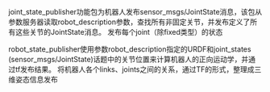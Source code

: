 joint_state_publisher功能包为机器人发布sensor_msgs/JointState消息，该包从参数服务器读取robot_description参数，查找所有非固定关节，并发布定义了所有这些关节的JointState消息。
发布每个joint（除fixed类型）的状态

robot_state_publisher使用参数robot_description指定的URDF和joint_states (sensor_msgs/JointState)话题中的关节位置来计算机器人的正向运动学，并通过tf发布结果。
将机器人各个links、joints之间的关系，通过TF的形式，整理成三维姿态信息发布
